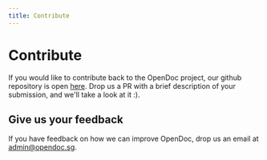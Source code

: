 ```yaml
---
title: Contribute
---
```


# Contribute 

If you would like to contribute back to the OpenDoc project, our github repository is open [here](https://github.com/opengovsg/opendoc-theme). Drop us a PR with a brief description of your submission, and we'll take a look at it :).

## Give us your feedback

If you have feedback on how we can improve OpenDoc, drop us an email at admin@opendoc.sg.